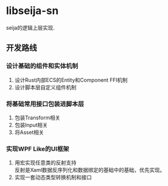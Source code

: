 # libseija-sn  
seija的逻辑上层实现.  

## 开发路线

### 设计基础的组件和实体机制 
1. 设计Rust内部ECS的Entity和Component FFI机制  
2. 设计脚本层自定义组件机制    

### 将基础常用接口包装进脚本层  
1. 包装Transform相关  
2. 包装Input相关  
3. 将Asset相关 

### 实现WPF Like的UI框架  
1. 用宏实现任意类的反射支持  
反射是Xaml数据反序列化和数据绑定的基础中的基础，优先实现。  
2. 实现一套动态类型转换机制和接口
